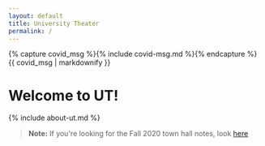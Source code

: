 ```yaml
---
layout: default
title: University Theater
permalink: /
---
```


<div class="alert alert-primary">
{% capture covid_msg %}{% include covid-msg.md %}{% endcapture %}
{{ covid_msg | markdownify }}
</div>

# Welcome to UT!

{% include about-ut.md %}

> **Note:** If you're looking for the Fall 2020 town hall notes, look [here](/town-hall/fall-2020)
